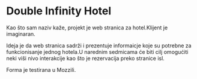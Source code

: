# Double Infinity Hotel

Kao što sam naziv kaže, projekt je web stranica za hotel.Klijent je imaginaran.

Ideja je da web stranica sadrži i prezentuje informaicje koje su potrebne za funkcionisanje jednog hotela.U narednim sedmicama će biti cilj omogućiti neki viši nivo interakcije kao što je rezervacija preko stranice isl. 

Forma je testirana u Mozzili.
